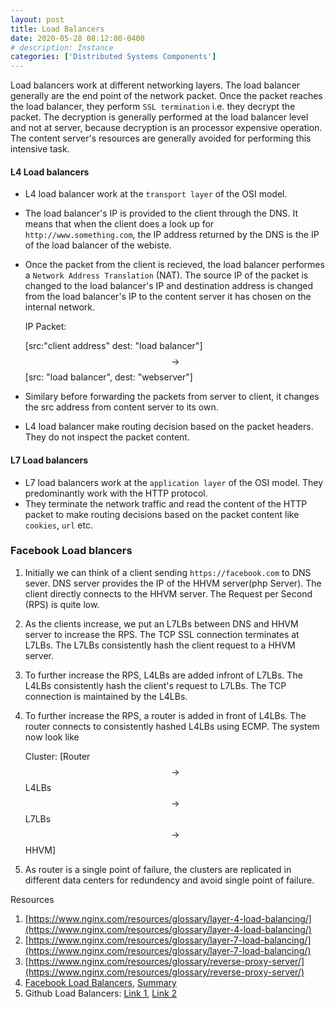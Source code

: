 ```yaml
---
layout: post
title: Load Balancers
date: 2020-05-28 08:12:00-0400
# description: Instance
categories: ['Distributed Systems Components']
---
```



Load balancers work at different networking layers. The load balancer generally are the end point of the network packet. Once the packet reaches the load balancer, they perform `SSL termination` i.e. they decrypt the packet. The decryption is generally performed at the load balancer level and not at server, because decryption is an processor expensive operation. The content server's resources are generally avoided for performing this intensive task.

#### L4 Load balancers

* L4 load balancer work at the `transport layer` of the OSI model. 
* The load balancer's IP is provided to the client through the DNS. It means that when the client does a look up for `http://www.something.com`, the IP address returned by the DNS is the IP of the load balancer of the webiste.
* Once the packet from the client is recieved, the load balancer performes a `Network Address Translation` (NAT). The source IP of the packet is changed to the load balancer's IP and destination address is changed from the load balancer's IP to the content server it has chosen on the internal network.

    IP Packet:

    [src:"client address" dest: "load balancer"] $$\rightarrow$$ [src: "load balancer", dest: "webserver"]

* Similary before forwarding the packets from server to client, it changes the src address from content server to its own.
* L4 load balancer make routing decision based on the packet headers. They do not inspect the packet content.


#### L7 Load balancers

* L7 load balancers work at the `application layer` of the OSI model. They predominantly work with the HTTP protocol.
* They terminate the network traffic and read the content of the HTTP packet to make routing decisions based on the packet content like `cookies`, `url` etc.


### Facebook Load blancers

1. Initially we can think of a client sending `https://facebook.com` to DNS sever. DNS server provides the IP of the HHVM server(php Server). The client directly connects to the HHVM server. The Request per Second (RPS) is quite low.
2. As the clients increase, we put an L7LBs between DNS and HHVM server to increase the RPS. The TCP SSL connection terminates at L7LBs. The L7LBs consistently hash the client request to a HHVM server.
3. To further increase the RPS, L4LBs are added infront of L7LBs. The L4LBs consistently hash the client's request to L7LBs. The TCP connection is maintained by the L4LBs.
4. To further increase the RPS, a router is added in front of L4LBs. The router connects to consistently hashed L4LBs using ECMP. The system now look like 

    Cluster: [Router $$\rightarrow$$ L4LBs $$\rightarrow$$ L7LBs $$\rightarrow$$ HHVM]
5. As router is a single point of failure, the clusters are replicated in different data centers for redundency and avoid single point of failure.






Resources

1. [https://www.nginx.com/resources/glossary/layer-4-load-balancing/](https://www.nginx.com/resources/glossary/layer-4-load-balancing/)
2. [https://www.nginx.com/resources/glossary/layer-7-load-balancing/](https://www.nginx.com/resources/glossary/layer-7-load-balancing/)
3. [https://www.nginx.com/resources/glossary/reverse-proxy-server/](https://www.nginx.com/resources/glossary/reverse-proxy-server/)
4. [Facebook Load Balancers](https://www.youtube.com/watch?v=dKsOvc73gQk), [Summary](https://www.bizety.com/2017/01/17/facebook-billion-user-load-balancing/)
5. Github Load Balancers: [Link 1](https://github.blog/2016-09-22-introducing-glb/), [Link 2](https://github.blog/2018-08-08-glb-director-open-source-load-balancer/)
